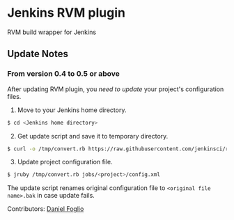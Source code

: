 # Jenkins RVM plugin

RVM build wrapper for Jenkins

## Update Notes

### From version 0.4 to 0.5 or above

After updating RVM plugin, you *need to update* your project's configuration files.

1. Move to your Jenkins home directory.

 ```sh
 $ cd <Jenkins home directory>
 ```

2. Get update script and save it to temporary directory.

 ```sh
 $ curl -o /tmp/convert.rb https://raw.githubusercontent.com/jenkinsci/rvm-plugin/master/bin/convert.rb
 ```

3. Update project configuration file.

 ```sh
 $ jruby /tmp/convert.rb jobs/<project>/config.xml
 ```

The update script renames original configuration file to `<original file name>.bak` in case update fails.


Contributors:
[Daniel Foglio](https://github.com/danielfoglio)
